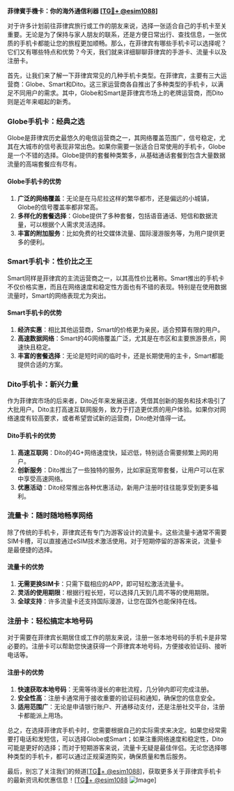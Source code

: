 **菲律賓手機卡：你的海外通信利器 [[TG💪+ @esim1088](https://t.me/s/esim1088)]**

对于许多计划前往菲律宾旅行或工作的朋友来说，选择一张适合自己的手机卡至关重要。无论是为了保持与家人朋友的联系，还是方便日常出行、查找信息，一张优质的手机卡都能让您的旅程更加顺畅。那么，在菲律宾有哪些手机卡可以选择呢？它们又有哪些特点和优势？今天，我们就来详细聊聊菲律宾的手游卡、流量卡以及注册卡。

首先，让我们来了解一下菲律宾常见的几种手机卡类型。在菲律宾，主要有三大运营商：Globe、Smart和Dito。这三家运营商各自推出了多种类型的手机卡，以满足不同用户的需求。其中，Globe和Smart是菲律宾市场上的老牌运营商，而Dito则是近年来崛起的新秀。

### **Globe手机卡：经典之选**

Globe是菲律宾历史最悠久的电信运营商之一，其网络覆盖范围广，信号稳定，尤其在大城市的信号表现非常出色。如果你需要一张适合日常使用的手机卡，Globe是一个不错的选择。Globe提供的套餐种类繁多，从基础通话套餐到包含大量数据流量的高端套餐应有尽有。

#### **Globe手机卡的优势**
1. **广泛的网络覆盖**：无论是在马尼拉这样的繁华都市，还是偏远的小城镇，Globe的信号覆盖率都非常高。
2. **多样化的套餐选择**：Globe提供了多种套餐，包括语音通话、短信和数据流量，可以根据个人需求灵活选择。
3. **丰富的附加服务**：比如免费的社交媒体流量、国际漫游服务等，为用户提供更多的便利。

### **Smart手机卡：性价比之王**

Smart同样是菲律宾的主流运营商之一，以其高性价比著称。Smart推出的手机卡不仅价格实惠，而且在网络速度和稳定性方面也有不错的表现。特别是在使用数据流量时，Smart的网络表现尤为突出。

#### **Smart手机卡的优势**
1. **经济实惠**：相比其他运营商，Smart的价格更为亲民，适合预算有限的用户。
2. **高速数据网络**：Smart的4G网络覆盖广泛，尤其是在市区和主要旅游景点，网速快且稳定。
3. **丰富的套餐选择**：无论是短时间的临时卡，还是长期使用的主卡，Smart都能提供合适的方案。

### **Dito手机卡：新兴力量**

作为菲律宾市场的后来者，Dito近年来发展迅速，凭借其创新的服务和技术吸引了大批用户。Dito主打高速互联网服务，致力于打造更优质的用户体验。如果你对网络速度有较高要求，或者希望尝试新的运营商，Dito绝对值得一试。

#### **Dito手机卡的优势**
1. **高速互联网**：Dito的4G+网络速度快，延迟低，特别适合需要频繁上网的用户。
2. **创新服务**：Dito推出了一些独特的服务，比如家庭宽带套餐，让用户可以在家中享受高速网络。
3. **优惠活动**：Dito经常推出各种优惠活动，新用户注册时往往能享受到更多福利。

### **流量卡：随时随地畅享网络**

除了传统的手机卡，菲律宾还有专门为游客设计的流量卡。这些流量卡通常不需要SIM卡槽，可以直接通过eSIM技术激活使用。对于短期停留的游客来说，流量卡是最便捷的选择。

#### **流量卡的优势**
1. **无需更换SIM卡**：只需下载相应的APP，即可轻松激活流量卡。
2. **灵活的使用期限**：根据行程长短，可以选择几天到几周不等的使用期限。
3. **全球支持**：许多流量卡还支持国际漫游，让您在国外也能保持在线。

### **注册卡：轻松搞定本地号码**

对于需要在菲律宾长期居住或工作的朋友来说，注册一张本地号码的手机卡是非常必要的。注册卡可以帮助您快速获得一个菲律宾本地号码，方便接收验证码、接听电话等。

#### **注册卡的优势**
1. **快速获取本地号码**：无需等待漫长的审批流程，几分钟内即可完成注册。
2. **安全性高**：注册卡通常用于接收重要的验证码和通知，确保您的信息安全。
3. **适用范围广**：无论是申请银行账户、开通移动支付，还是注册社交平台，注册卡都能派上用场。

总之，在选择菲律宾手机卡时，您需要根据自己的实际需求来决定。如果您经常需要打电话和发短信，可以选择Globe或Smart；如果注重网络速度和稳定性，Dito可能是更好的选择；而对于短期游客来说，流量卡无疑是最佳伴侣。无论您选择哪种类型的手机卡，都可以通过正规渠道购买，确保质量和售后服务。

最后，别忘了关注我们的频道[[TG💪+ @esim1088](https://t.me/s/esim1088)]，获取更多关于菲律宾手机卡的最新资讯和优惠信息！[[TG💪+ @esim1088](https://t.me/s/esim1088) ![Image](https://i.postimg.cc/4NQfJmqS/Snipaste-2025-05-13-00-14-12.png)]